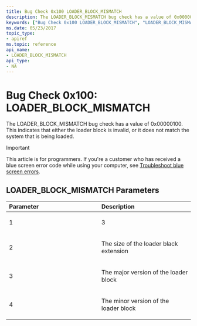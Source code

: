 ```yaml
---
title: Bug Check 0x100 LOADER_BLOCK_MISMATCH
description: The LOADER_BLOCK_MISMATCH bug check has a value of 0x00000100. This indicates that either the loader block is invalid, or it does not match the system that is being loaded.
keywords: ["Bug Check 0x100 LOADER_BLOCK_MISMATCH", "LOADER_BLOCK_MISMATCH"]
ms.date: 05/23/2017
topic_type:
- apiref
ms.topic: reference
api_name:
- LOADER_BLOCK_MISMATCH
api_type:
- NA
---
```


# Bug Check 0x100: LOADER\_BLOCK\_MISMATCH


The LOADER\_BLOCK\_MISMATCH bug check has a value of 0x00000100. This indicates that either the loader block is invalid, or it does not match the system that is being loaded.

> [!IMPORTANT]
> This article is for programmers. If you're a customer who has received a blue screen error code while using your computer, see [Troubleshoot blue screen errors](https://www.windows.com/stopcode).


## LOADER\_BLOCK\_MISMATCH Parameters


<table>
<colgroup>
<col width="50%" />
<col width="50%" />
</colgroup>
<thead>
<tr class="header">
<th align="left">Parameter</th>
<th align="left">Description</th>
</tr>
</thead>
<tbody>
<tr class="odd">
<td align="left"><p>1</p></td>
<td align="left"><p>3</p></td>
</tr>
<tr class="even">
<td align="left"><p>2</p></td>
<td align="left"><p>The size of the loader black extension</p></td>
</tr>
<tr class="odd">
<td align="left"><p>3</p></td>
<td align="left"><p>The major version of the loader block</p></td>
</tr>
<tr class="even">
<td align="left"><p>4</p></td>
<td align="left"><p>The minor version of the loader block</p></td>
</tr>
</tbody>
</table>

 

 

 




